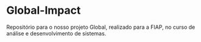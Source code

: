 # Global-Impact
Repositório para o nosso projeto Global, realizado para a FIAP, no curso de análise e desenvolvimento de sistemas.
